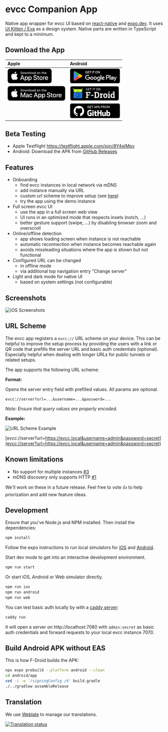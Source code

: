 # evcc Companion App

Native app wrapper for evcc UI based on [react-native](https://reactnative.dev/) and [expo.dev](https://expo.dev/). It uses [UI Kitten / Eva](https://akveo.github.io/react-native-ui-kitten/) as a design system. Native parts are written in TypeScript and kept to a minimum.

## Download the App

| Apple                                                                                                                                                                             | Android                                                                                                                                                                              |
| :-------------------------------------------------------------------------------------------------------------------------------------------------------------------------------- | :----------------------------------------------------------------------------------------------------------------------------------------------------------------------------------- |
| [<img src="assets/badges/apple-appstore.svg" height="47" alt="Download on the App Store" style="height:47px; width: auto;">](https://apps.apple.com/app/evcc-io/id6478510176)     | [<img src="assets/badges/google-play.svg" height="47" alt="Get it on Google Play" style="height:47px; width: auto;">](https://play.google.com/store/apps/details?id=io.evcc.android) |
| [<img src="assets/badges/apple-macstore.svg" height="47" alt="Download on the Mac App Store" style="height:47px; width: auto;">](https://apps.apple.com/app/evcc-io/id6478510176) | [<img src="assets/badges/fdroid.svg" height="47" alt="Get it on F-Droid" style="height:47px; width: auto;">](https://f-droid.org/packages/io.evcc.android)                           |
|                                                                                                                                                                                   | [<img src="assets/badges/github.svg" height="47" alt="Get APK from GitHub" style="height:47px; width: auto;">](https://github.com/evcc-io/app/releases/latest)                       |

## Beta Testing

- Apple Testflight https://testflight.apple.com/join/8Y4elMpv
- Android: Download the APK from [GitHub Releases](https://github.com/evcc-io/app/releases)

## Features

- Onboarding
  - find evcc instances in local network via mDNS
  - add instance manually via URL
  - custom url scheme to improve setup (see [here](#url-scheme))
  - try the app using the demo instance
- Full screen evcc UI
  - use the app in a full screen web view
  - UI runs in an optimized mode that respects insets (notch, ...)
  - better gesture support (swipe, ...) by disabling browser zoom and overscroll
- Online/offline detection
  - app shows loading screen when instance is not reachable
  - automatic reconnection when instance becomes reachable again
  - avoids missleading situations where the app is shown but not functional
- Configured URL can be changed
  - in offline mode
  - via additional top navigation entry "Change server"
- Light and dark mode for native UI
  - based on system settings (not configurable)

## Screenshots

![iOS Screenshots](./ressources/evcc_app_ios_v1.png)

## URL Scheme

The evcc app registers a `evcc://` URL scheme on your device.
This can be helpful to improve the setup process by providing the users with a link or QR code that prefills the server URL and basic auth credentials (optional).
Especially helpful when dealing with longer URLs for public tunnels or related setups.

The app supports the following URL scheme:

**Format:**

Opens the server entry field with prefilled values.
All params are optional.

```
evcc://server?url=...&username=...&password=...
```

_Note: Ensure that query values are properly encoded._

**Example:**

![URL Scheme Example](https://api.qrserver.com/v1/create-qr-code/?color=000000&bgcolor=FFFFFF&data=evcc%3A%2F%2Fserver%3Furl%3Dhttps%3A%2F%2Fevcc.local%26username%3Dadmin%26password%3Dsecret&qzone=1&margin=0&size=150x150&ecc=L)

[evcc://server?url=https://evcc.local&username=admin&password=secret](evcc://server?url=https://evcc.local&username=admin&password=secret)

## Known limitations

- No support for multiple instances [#3](https://github.com/evcc-io/app/issues/3)
- mDNS discovery only supports HTTP [#1](https://github.com/evcc-io/app/issues/1)

We'll work on these in a future release. Feel free to vote 👍 to help priorization and add new feature ideas.

## Development

Ensure that you've Node.js and NPM installed. Then install the dependencies:

```bash
npm install
```

Follow the expo instructions to run local simulators for [iOS](https://docs.expo.dev/workflow/ios-simulator/) and [Android](https://docs.expo.dev/workflow/android-studio-emulator/).

Start dev mode to get into an interactive development environment.

```bash
npm run start
```

Or start iOS, Android or Web simulator directly.

```bash
npm run ios
npm run android
npm run web
```

You can test basic auth locally by with a [caddy server](https://caddyserver.com):

```bash
caddy run
```

It will open a server on http://localhost:7080 with `admin:secret` as basic auth credentials and forward requests to your local evcc instance 7070.

## Build Android APK without EAS

This is how F-Droid builds the APK:

```bash
npx expo prebuild --platform android --clean
cd android/app
sed -i -e '/signingConfig /d' build.gradle
./../gradlew assembleRelease
```

## Translation

We use [Weblate](https://hosted.weblate.org/projects/evcc/app/) to manage our translations.

[![Translation status](https://hosted.weblate.org/widget/evcc/app/287x66-white.png)](https://hosted.weblate.org/engage/evcc/)

